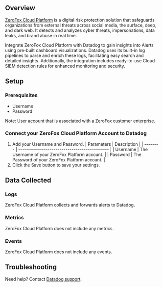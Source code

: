 ## Overview

[ZeroFox Cloud Platform][1] is a digital risk protection solution that safeguards organizations from external threats across social media, the surface, deep, and dark web. It detects and analyzes cyber threats, impersonations, data leaks, and brand abuse in real time.

Integrate ZeroFox Cloud Platform with Datadog to gain insights into Alerts using pre-built dashboard visualizations. Datadog uses its built-in log pipelines to parse and enrich these logs, facilitating easy search and detailed insights. Additionally, the integration includes ready-to-use Cloud SIEM detection rules for enhanced monitoring and security.

## Setup

### Prerequisites

- Username
- Password

Note: User account that is associated with a ZeroFox customer enterprise.

### Connect your ZeroFox Cloud Platform Account to Datadog

1. Add your Username and Password.
   | Parameters | Description |
   | -------- | ---------------------------------------------- |
   | Username | The Username of your ZeroFox Platform account. |
   | Password | The Password of your ZeroFox Platform account. |
2. Click the Save button to save your settings.

## Data Collected

### Logs

ZeroFox Cloud Platform collects and forwards alerts to Datadog.

### Metrics

ZeroFox Cloud Platform does not include any metrics.

### Events

ZeroFox Cloud Platform does not include any events.

## Troubleshooting

Need help? Contact [Datadog support][2].

[1]: https://www.zerofox.com/platform/
[2]: https://docs.datadoghq.com/help/
